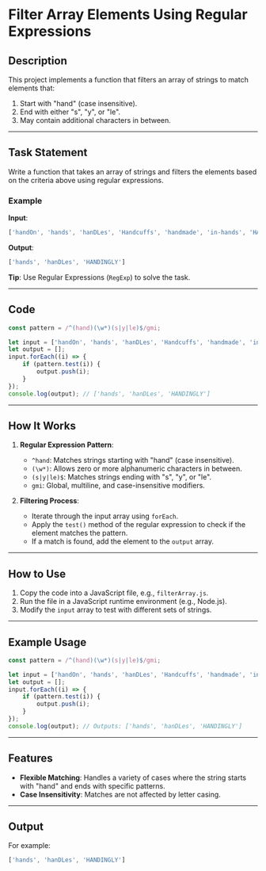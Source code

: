 
# Filter Array Elements Using Regular Expressions

## Description

This project implements a function that filters an array of strings to match elements that:

1. Start with "hand" (case insensitive).
2. End with either "s", "y", or "le".
3. May contain additional characters in between.

---

## Task Statement

Write a function that takes an array of strings and filters the elements based on the criteria above using regular expressions.

### Example

**Input**:

```javascript
['handOn', 'hands', 'hanDLes', 'Handcuffs', 'handmade', 'in-hands', 'HANDINGLY']
```

**Output**:

```javascript
['hands', 'hanDLes', 'HANDINGLY']
```

**Tip**: Use Regular Expressions (`RegExp`) to solve the task.

---

## Code

```javascript
const pattern = /^(hand)(\w*)(s|y|le)$/gmi;

let input = ['handOn', 'hands', 'hanDLes', 'Handcuffs', 'handmade', 'in-hands', 'HANDINGLY'];
let output = [];
input.forEach((i) => {
    if (pattern.test(i)) {
        output.push(i);
    }
});
console.log(output); // ['hands', 'hanDLes', 'HANDINGLY']
```

---

## How It Works

1. **Regular Expression Pattern**:
   - `^hand`: Matches strings starting with "hand" (case insensitive).
   - `(\w*)`: Allows zero or more alphanumeric characters in between.
   - `(s|y|le)$`: Matches strings ending with "s", "y", or "le".
   - `gmi`: Global, multiline, and case-insensitive modifiers.

2. **Filtering Process**:
   - Iterate through the input array using `forEach`.
   - Apply the `test()` method of the regular expression to check if the element matches the pattern.
   - If a match is found, add the element to the `output` array.

---

## How to Use

1. Copy the code into a JavaScript file, e.g., `filterArray.js`.
2. Run the file in a JavaScript runtime environment (e.g., Node.js).
3. Modify the `input` array to test with different sets of strings.

---

## Example Usage

```javascript
const pattern = /^(hand)(\w*)(s|y|le)$/gmi;

let input = ['handOn', 'hands', 'hanDLes', 'Handcuffs', 'handmade', 'in-hands', 'HANDINGLY'];
let output = [];
input.forEach((i) => {
    if (pattern.test(i)) {
        output.push(i);
    }
});
console.log(output); // Outputs: ['hands', 'hanDLes', 'HANDINGLY']
```

---

## Features

- **Flexible Matching**: Handles a variety of cases where the string starts with "hand" and ends with specific patterns.
- **Case Insensitivity**: Matches are not affected by letter casing.

---

## Output

For example:

```javascript
['hands', 'hanDLes', 'HANDINGLY']
```
